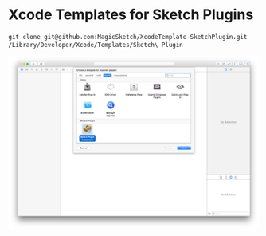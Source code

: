 # Xcode Templates for Sketch Plugins

```
git clone git@github.com:MagicSketch/XcodeTemplate-SketchPlugin.git /Library/Developer/Xcode/Templates/Sketch\ Plugin
```

![](preview.png)

